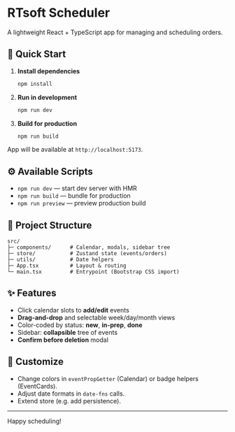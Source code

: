 # RTsoft Scheduler

A lightweight React + TypeScript app for managing and scheduling orders.

## 🚀 Quick Start

1. **Install dependencies**
   ```bash
   npm install
   ```
2. **Run in development**
   ```bash
   npm run dev
   ```
3. **Build for production**
   ```bash
   npm run build
   ```

App will be available at `http://localhost:5173`.

## ⚙️ Available Scripts

- `npm run dev` — start dev server with HMR
- `npm run build` — bundle for production
- `npm run preview` — preview production build

## 📁 Project Structure

```
src/
├─ components/      # Calendar, modals, sidebar tree
├─ store/           # Zustand state (events/orders)
├─ utils/           # Date helpers
├─ App.tsx          # Layout & routing
└─ main.tsx         # Entrypoint (Bootstrap CSS import)
```

## ✨ Features

- Click calendar slots to **add/edit** events
- **Drag-and-drop** and selectable week/day/month views
- Color-coded by status: **new**, **in-prep**, **done**
- Sidebar: **collapsible** tree of events
- **Confirm before deletion** modal

## 📌 Customize

- Change colors in `eventPropGetter` (Calendar) or badge helpers (EventCards).
- Adjust date formats in `date-fns` calls.
- Extend store (e.g. add persistence).

---

Happy scheduling!

